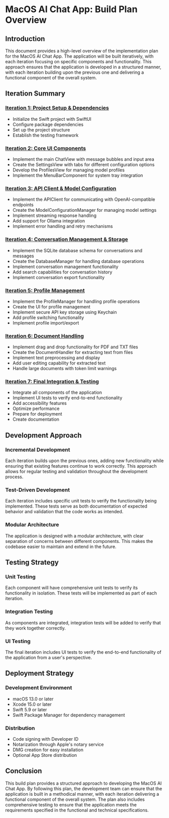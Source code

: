 # MacOS AI Chat App: Build Plan Overview

## Introduction
This document provides a high-level overview of the implementation plan for the MacOS AI Chat App. The application will be built iteratively, with each iteration focusing on specific components and functionality. This approach ensures that the application is developed in a structured manner, with each iteration building upon the previous one and delivering a functional component of the overall system.

## Iteration Summary

### [Iteration 1: Project Setup & Dependencies](./iteration1_project_setup.md)
- Initialize the Swift project with SwiftUI
- Configure package dependencies
- Set up the project structure
- Establish the testing framework

### [Iteration 2: Core UI Components](./iteration2_core_ui_components.md)
- Implement the main ChatView with message bubbles and input area
- Create the SettingsView with tabs for different configuration options
- Develop the ProfilesView for managing model profiles
- Implement the MenuBarComponent for system tray integration

### [Iteration 3: API Client & Model Configuration](./iteration3_api_client_model_configuration.md)
- Implement the APIClient for communicating with OpenAI-compatible endpoints
- Create the ModelConfigurationManager for managing model settings
- Implement streaming response handling
- Add support for Ollama integration
- Implement error handling and retry mechanisms

### [Iteration 4: Conversation Management & Storage](./iteration4_conversation_management_storage.md)
- Implement the SQLite database schema for conversations and messages
- Create the DatabaseManager for handling database operations
- Implement conversation management functionality
- Add search capabilities for conversation history
- Implement conversation export functionality

### [Iteration 5: Profile Management](./iteration5_profile_management.md)
- Implement the ProfileManager for handling profile operations
- Create the UI for profile management
- Implement secure API key storage using Keychain
- Add profile switching functionality
- Implement profile import/export

### [Iteration 6: Document Handling](./iteration6_document_handling.md)
- Implement drag and drop functionality for PDF and TXT files
- Create the DocumentHandler for extracting text from files
- Implement text preprocessing and display
- Add user editing capability for extracted text
- Handle large documents with token limit warnings

### [Iteration 7: Final Integration & Testing](./iteration7_final_integration_testing.md)
- Integrate all components of the application
- Implement UI tests to verify end-to-end functionality
- Add accessibility features
- Optimize performance
- Prepare for deployment
- Create documentation

## Development Approach

### Incremental Development
Each iteration builds upon the previous ones, adding new functionality while ensuring that existing features continue to work correctly. This approach allows for regular testing and validation throughout the development process.

### Test-Driven Development
Each iteration includes specific unit tests to verify the functionality being implemented. These tests serve as both documentation of expected behavior and validation that the code works as intended.

### Modular Architecture
The application is designed with a modular architecture, with clear separation of concerns between different components. This makes the codebase easier to maintain and extend in the future.

## Testing Strategy

### Unit Testing
Each component will have comprehensive unit tests to verify its functionality in isolation. These tests will be implemented as part of each iteration.

### Integration Testing
As components are integrated, integration tests will be added to verify that they work together correctly.

### UI Testing
The final iteration includes UI tests to verify the end-to-end functionality of the application from a user's perspective.

## Deployment Strategy

### Development Environment
- macOS 13.0 or later
- Xcode 15.0 or later
- Swift 5.9 or later
- Swift Package Manager for dependency management

### Distribution
- Code signing with Developer ID
- Notarization through Apple's notary service
- DMG creation for easy installation
- Optional App Store distribution

## Conclusion
This build plan provides a structured approach to developing the MacOS AI Chat App. By following this plan, the development team can ensure that the application is built in a methodical manner, with each iteration delivering a functional component of the overall system. The plan also includes comprehensive testing to ensure that the application meets the requirements specified in the functional and technical specifications.
